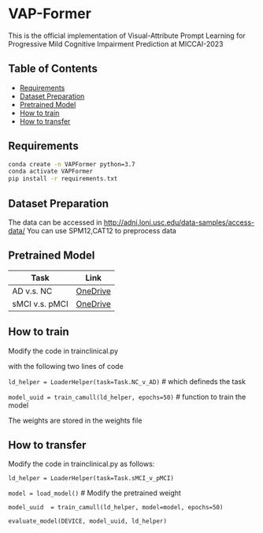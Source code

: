 # VAP-Former

This is the official implementation of Visual-Attribute Prompt Learning for Progressive Mild Cognitive Impairment Prediction at MICCAI-2023

## Table of Contents

- [Requirements](#requirements)
- [Dataset Preparation](#dataset-preparation)
- [Pretrained Model](#pretrained-model)
- [How to train](#how-to-train)
- [How to transfer](#how-to-transfer)

## Requirements
```bash
conda create -n VAPFormer python=3.7
conda activate VAPFormer
pip install -r requirements.txt
```

## Dataset Preparation
The data can be accessed in http://adni.loni.usc.edu/data-samples/access-data/ 
You can use SPM12,CAT12 to preprocess data

## Pretrained Model
| Task | Link |
|------|------|
| AD v.s. NC | [OneDrive](https://cuhko365-my.sharepoint.com/:u:/g/personal/222010514_link_cuhk_edu_cn/ESvGnEWjvylGgzMiFYhZdo0BVwQqx37KJEWBFvfZ45NosA?e=fOx6rr)|
| sMCI v.s. pMCI | [OneDrive](https://cuhko365-my.sharepoint.com/:u:/g/personal/222010514_link_cuhk_edu_cn/EQwKgE9I_pVDkguPeA1GTQoBUUmV2ocYwxIqop5oFoLdYw?e=LxFUh0)|



## How to train
Modify the code in trainclinical.py

with the following two lines of code

`ld_helper = LoaderHelper(task=Task.NC_v_AD)` # which defineds the task

`model_uuid = train_camull(ld_helper, epochs=50)` # function to train the model

The weights are stored in the weights file

## How to transfer

Modify the code in trainclinical.py as follows:


`ld_helper = LoaderHelper(task=Task.sMCI_v_pMCI)`

`model = load_model()` # Modify the pretrained weight

`model_uuid  = train_camull(ld_helper, model=model, epochs=50)`

`evaluate_model(DEVICE, model_uuid, ld_helper)`

